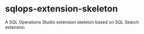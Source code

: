 # sqlops-extension-skeleton
A SQL Operations Studio extension skeleton based on SQL Search extension

